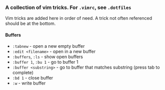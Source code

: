 
### A collection of vim tricks. For `.vimrc`, see `.dotfiles`

Vim tricks are added here in order of need. A trick not often referenced should be at the bottom.

#### Buffers

- `:tabnew` - open a new empty buffer
- `:edit <filename>` - open <filename> in a new buffer
- `:buffers`, `:ls` - show open buffers
- `:buffer 1`, `:bu 1` - go to buffer 1
- `:buffer <substring>` - go to buffer that matches substring (press tab to complete)
- `:bd 1` - close buffer  
- `:w` - write buffer
